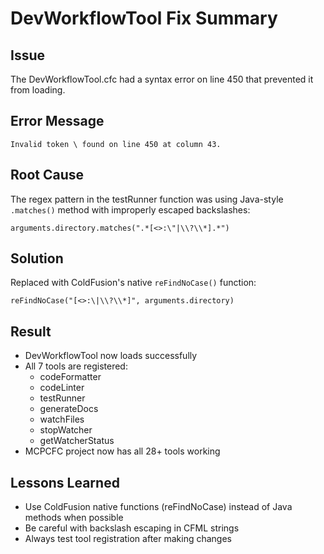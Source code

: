 # DevWorkflowTool Fix Summary

## Issue
The DevWorkflowTool.cfc had a syntax error on line 450 that prevented it from loading.

## Error Message
```
Invalid token \ found on line 450 at column 43.
```

## Root Cause
The regex pattern in the testRunner function was using Java-style `.matches()` method with improperly escaped backslashes:
```cfscript
arguments.directory.matches(".*[<>:\"|\\?\\*].*")
```

## Solution
Replaced with ColdFusion's native `reFindNoCase()` function:
```cfscript
reFindNoCase("[<>:\|\\?\\*]", arguments.directory)
```

## Result
- DevWorkflowTool now loads successfully
- All 7 tools are registered:
  - codeFormatter
  - codeLinter
  - testRunner
  - generateDocs
  - watchFiles
  - stopWatcher
  - getWatcherStatus
- MCPCFC project now has all 28+ tools working

## Lessons Learned
- Use ColdFusion native functions (reFindNoCase) instead of Java methods when possible
- Be careful with backslash escaping in CFML strings
- Always test tool registration after making changes
